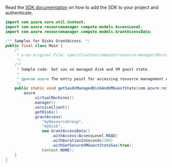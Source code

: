 Read the [SDK documentation](https://github.com/Azure/azure-sdk-for-java/blob/azure-resourcemanager_2.14.0/sdk/resourcemanager/azure-resourcemanager/README.md) on how to add the SDK to your project and authenticate.

```java
import com.azure.core.util.Context;
import com.azure.resourcemanager.compute.models.AccessLevel;
import com.azure.resourcemanager.compute.models.GrantAccessData;

/** Samples for Disks GrantAccess. */
public final class Main {
    /*
     * x-ms-original-file: specification/compute/resource-manager/Microsoft.Compute/stable/2021-12-01/examples/BeginGetAccessManagedDiskWithVMGuestState.json
     */
    /**
     * Sample code: Get sas on managed disk and VM guest state.
     *
     * @param azure The entry point for accessing resource management APIs in Azure.
     */
    public static void getSasOnManagedDiskAndVMGuestState(com.azure.resourcemanager.AzureResourceManager azure) {
        azure
            .virtualMachines()
            .manager()
            .serviceClient()
            .getDisks()
            .grantAccess(
                "myResourceGroup",
                "myDisk",
                new GrantAccessData()
                    .withAccess(AccessLevel.READ)
                    .withDurationInSeconds(300)
                    .withGetSecureVMGuestStateSas(true),
                Context.NONE);
    }
}
```
